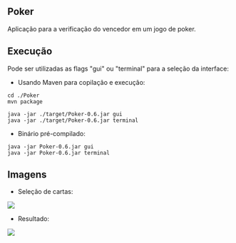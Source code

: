 ## Poker
Aplicação para a verificação do vencedor em um jogo de poker.

## Execução
Pode ser utilizadas as flags "gui" ou "terminal" para a seleção da interface:
* Usando Maven para copilação e execução:
```
cd ./Poker
mvn package

java -jar ./target/Poker-0.6.jar gui
java -jar ./target/Poker-0.6.jar terminal
```
* Binário pré-compilado:
```
java -jar Poker-0.6.jar gui
java -jar Poker-0.6.jar terminal
```

## Imagens
* Seleção de cartas:

![](https://i.imgur.com/X35VxJe.png)
* Resultado:  

![](https://i.imgur.com/X5KQRhU.png)